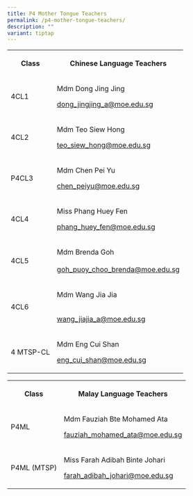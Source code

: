```yaml
---
title: P4 Mother Tongue Teachers
permalink: /p4-mother-tongue-teachers/
description: ""
variant: tiptap
---
```

<table><tbody><tr><th rowspan="1" colspan="1"><p><strong>Class</strong></p></th><th rowspan="1" colspan="1"><p><strong>Chinese Language Teachers</strong></p></th></tr><tr><td rowspan="1" colspan="1"><p>4CL1</p></td><td rowspan="1" colspan="1"><p>Mdm Dong Jing Jing</p><p></p><p><a href="mailto:dong_jingjing_a@moe.edu.sg" rel="noopener noreferrer nofollow" target="_blank">dong_jingjing_a@moe.edu.sg</a></p></td></tr><tr><td rowspan="1" colspan="1"><p>4CL2</p></td><td rowspan="1" colspan="1"><p>Mdm Teo Siew Hong<br></p><p><a href="mailto:teo_siew_hong@moe.edu.sg" rel="noopener noreferrer nofollow" target="_blank">teo_siew_hong@moe.edu.sg</a></p></td></tr><tr><td rowspan="1" colspan="1"><p>P4CL3</p></td><td rowspan="1" colspan="1"><p>Mdm Chen Pei Yu<br></p><p><a href="mailto:chen_peiyu@moe.edu.sg" rel="noopener noreferrer nofollow" target="_blank">chen_peiyu@moe.edu.sg</a></p></td></tr><tr><td rowspan="1" colspan="1"><p>4CL4</p></td><td rowspan="1" colspan="1"><p>Miss Phang Huey Fen <br></p><p><a href="mailto:phang_huey_fen@moe.edu.sg" rel="noopener noreferrer nofollow" target="_blank">phang_huey_fen@moe.edu.sg</a></p></td></tr><tr><td rowspan="1" colspan="1"><p>4CL5</p></td><td rowspan="1" colspan="1"><p>Mdm Brenda Goh<br><br><a href="mailto:goh_puoy_choo_brenda@moe.edu.sg" rel="noopener noreferrer nofollow" target="_blank">goh_puoy_choo_brenda@moe.edu.sg</a></p></td></tr><tr><td rowspan="1" colspan="1"><p>4CL6</p></td><td rowspan="1" colspan="1"><p>Mdm Wang Jia Jia</p><p><br><a href="mailto:wang_jiajia_a@moe.edu.sg" rel="noopener noreferrer nofollow" target="_blank">wang_jiajia_a@moe.edu.sg</a></p></td></tr><tr><td rowspan="1" colspan="1"><p>4 MTSP-CL</p></td><td rowspan="1" colspan="1"><p>Mdm Eng Cui Shan</p><p></p><p><a href="mailto:eng_cui_shan@moe.edu.sg" rel="noopener noreferrer nofollow" target="_blank">eng_cui_shan@moe.edu.sg</a></p></td></tr></tbody></table><table><tbody><tr><th rowspan="1" colspan="1"><p><strong>Class</strong></p></th><th rowspan="1" colspan="1"><p><strong>Malay Language Teachers</strong></p></th></tr><tr><td rowspan="1" colspan="1"><p>P4ML</p></td><td rowspan="1" colspan="1"><p>Mdm Fauziah Bte Mohamed Ata<br></p><p><a href="mailto:fauziah_mohamed_ata@moe.edu.sg" rel="noopener noreferrer nofollow" target="_blank">fauziah_mohamed_ata@moe.edu.sg</a></p></td></tr><tr><td rowspan="1" colspan="1"><p>P4ML (MTSP)</p></td><td rowspan="1" colspan="1"><p>Miss Farah Adibah Binte Johari<br></p><p><a href="mailto:farah_adibah_johari@moe.edu.sg" rel="noopener noreferrer nofollow" target="_blank">farah_adibah_johari@moe.edu.sg</a></p></td></tr></tbody></table><p></p>